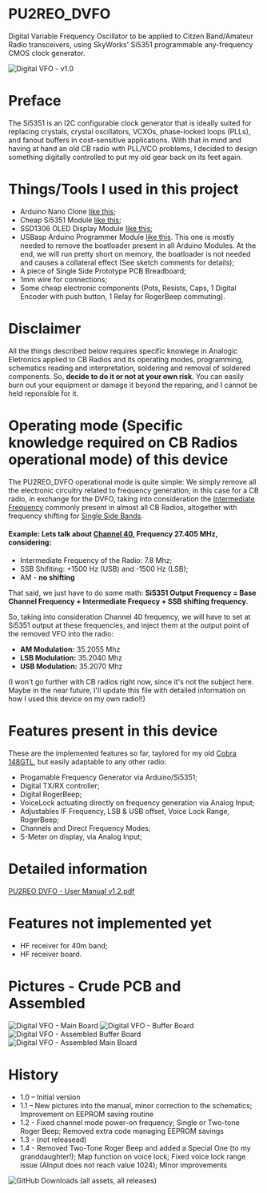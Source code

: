# PU2REO_DVFO
Digital Variable Frequency Oscillator to be applied to Citzen Band/Amateur Radio transceivers, using SkyWorks' Si5351 programmable any-frequency CMOS clock generator.

![Digital VFO - v1.0](Images/Image01.jpeg "Digital VFO Splash Screen")

# Preface
The Si5351 is an I2C configurable clock generator that is ideally suited for replacing crystals, crystal oscillators, VCXOs, phase-locked loops (PLLs), and fanout buffers in cost-sensitive applications.
With that in mind and having at hand an old CB radio with PLL/VCO problems, I decided to design something digitally controlled to put my old gear back on its feet again.

# Things/Tools I used in this project
- Arduino Nano Clone [like this](https://www.google.com/search?q=aliexpress+arduino+nano);
- Cheap Si5351 Module [like this](https://www.google.com/search?q=aliexpress+Si5351+module);
- SSD1306 OLED Display Module [like this](https://www.google.com/search?q=aliexpress+ssd1306+oled+display+arduino);
- USBasp Arduino Programmer Module [like this](https://www.google.com/search?q=aliexpress+arduino+usbasp+programmer). This one is mostly needed to remove the boatloader present in all Arduino Modules. At the end, we will run pretty short on memory, the boatloader is not needed and causes a collateral effect (See sketch comments for details);
- A piece of Single Side Prototype PCB Breadboard;
- 1mm wire for connections;
- Some cheap electronic components (Pots, Resists, Caps, 1 Digital Encoder with push button, 1 Relay for RogerBeep commuting).

# Disclaimer
All the things described below requires specific knowlege in Analogic Eletronics applied to CB Radios and its operating modes, programming, schematics reading and interpretation, soldering and removal of soldered components. So, **decide to do it or not at your own risk**. You can easily burn out your equipment or damage it beyond the reparing, and I cannot be held reponsible for it.

# Operating mode (Specific knowledge required on CB Radios operational mode) of this device
The PU2REO_DVFO operational mode is quite simple: We simply remove all the electronic circuitry related to frequency generation, in this case for a CB radio, in exchange for the DVFO, taking into consideration the [Intermediate Frequency](https://en.wikipedia.org/wiki/Intermediate_frequency) commonly present in almost all CB Radios, altogether with frequency shifting for [Single Side Bands](https://en.wikipedia.org/wiki/Single-sideband_modulation).

#### Example: Lets talk about [Channel 40](https://www.fcc.gov/wireless/bureau-divisions/mobility-division/citizens-band-radio-service-cbrs), Frequency 27.405 MHz, considering:
  - Intermediate Frequency of the Radio: 7.8 Mhz;
  - SSB Shifiting: +1500 Hz (USB) and -1500 Hz (LSB);
  - AM - **no shifting**

That said, we just have to do some math: **Si5351 Output Frequency = Base Channel Frequency + Intermediate Frequecy + SSB shifting frequency**.

So, taking into consideration Channel 40 frequency, we will have to set at Si5351 output at these frequencies, and inject them at the output point of the removed VFO into the radio:
  * **AM Modulation:** 35.2055 Mhz
  * **LSB Modulation:** 35.2040 Mhz
  * **USB Modulation:** 35.2070 Mhz

(I won't go further with CB radios right now, since it's not the subject here. Maybe in the near future, I'll update this file with detailed information on how I used this device on my own radio!!)

# Features present in this device
These are the implemented features so far, taylored for my old [Cobra 148GTL](https://www.rigpix.com/cbfreeband/cobra_148gtl_older.htm), but easily adaptable to any other radio:
  - Progamable Frequency Generator via Arduino/Si5351;
  - Digital TX/RX controller;
  - Digital RogerBeep;
  - VoiceLock actuating directly on frequency generation via Analog Input;
  - Adjustables IF Frequency, LSB & USB offset, Voice Lock Range, RogerBeep;
  - Channels and Direct Frequency Modes;
  - S-Meter on display, via Analog Input;

# Detailed information
[PU2REO DVFO - User Manual v1.2.pdf](Documents/PU2REO%20DVFO%20-%20User%20Manual%20v1.2.pdf "PU2REO DVFO - User Manual v1.2.pdf")

# Features not implemented yet
  - HF receiver for 40m band;
  - HF receiver board.

# Pictures - Crude PCB and Assembled
![Digital VFO - Main Board](Images/Image04.png "Digital VFO - Main Board")
![Digital VFO - Buffer Board](Images/Image05.png "Digital VFO - Buffer Board")
![Digital VFO - Assembled Buffer Board](Images/Image06.jpeg "Digital VFO - Assembled Buffer Board")
![Digital VFO - Assembled Main Board](Images/Image07.jpeg "Digital VFO - Assembled Main Board")

# History
  - 1.0 – Initial version
  - 1.1 – New pictures into the manual, minor correction to the schematics; Improvement on EEPROM saving routine
  - 1.2 - Fixed channel mode power-on frequency; Single or Two-tone Roger Beep; Removed extra code managing EEPROM savings
  - 1.3 - (not releasead)
  - 1.4 - Removed Two-Tone Roger Beep and added a Special One (to my granddaughter!); Map function on voice lock;  Fixed voice lock range issue (AInput does not reach value 1024); Minor improvements

![GitHub Downloads (all assets, all releases)](https://img.shields.io/github/downloads/PU2REO/PU2REO_DVFO/total?style=flat)
